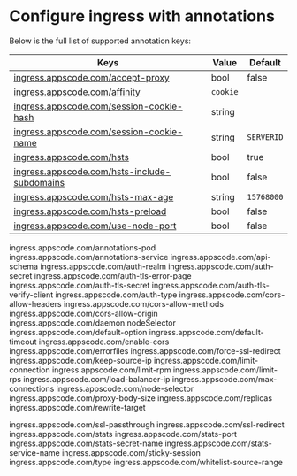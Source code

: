 # Configure ingress with annotations

Below is the full list of supported annotation keys:

|  Keys  |   Value   |  Default |
|--------|-----------|----------|
| [ingress.appscode.com/accept-proxy](accept-proxy.md) | bool | false |
| [ingress.appscode.com/affinity](sticky-session.md) | `cookie` | |
| [ingress.appscode.com/session-cookie-hash](sticky-session.md) | string | |
| [ingress.appscode.com/session-cookie-name](sticky-session.md) | string | `SERVERID` |
| [ingress.appscode.com/hsts](hsts.md) | bool | true |
| [ingress.appscode.com/hsts-include-subdomains](hsts.md) | bool | false |
| [ingress.appscode.com/hsts-max-age](hsts.md) | string | `15768000` |
| [ingress.appscode.com/hsts-preload](hsts.md) | bool | false |
| [ingress.appscode.com/use-node-port]() | bool | false |

ingress.appscode.com/annotations-pod
ingress.appscode.com/annotations-service
ingress.appscode.com/api-schema
ingress.appscode.com/auth-realm
ingress.appscode.com/auth-secret
ingress.appscode.com/auth-tls-error-page
ingress.appscode.com/auth-tls-secret
ingress.appscode.com/auth-tls-verify-client
ingress.appscode.com/auth-type
ingress.appscode.com/cors-allow-headers
ingress.appscode.com/cors-allow-methods
ingress.appscode.com/cors-allow-origin
ingress.appscode.com/daemon.nodeSelector
ingress.appscode.com/default-option
ingress.appscode.com/default-timeout
ingress.appscode.com/enable-cors
ingress.appscode.com/errorfiles
ingress.appscode.com/force-ssl-redirect
ingress.appscode.com/keep-source-ip
ingress.appscode.com/limit-connection
ingress.appscode.com/limit-rpm
ingress.appscode.com/limit-rps
ingress.appscode.com/load-balancer-ip
ingress.appscode.com/max-connections
ingress.appscode.com/node-selector
ingress.appscode.com/proxy-body-size
ingress.appscode.com/replicas
ingress.appscode.com/rewrite-target

ingress.appscode.com/ssl-passthrough
ingress.appscode.com/ssl-redirect
ingress.appscode.com/stats
ingress.appscode.com/stats-port
ingress.appscode.com/stats-secret-name
ingress.appscode.com/stats-service-name
ingress.appscode.com/sticky-session
ingress.appscode.com/type
ingress.appscode.com/whitelist-source-range